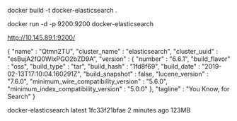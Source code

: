 docker build -t docker-elasticsearch .

docker run -d -p 9200:9200 docker-elasticsearch

http://10.145.89.1:9200/

{
  "name" : "Qtmn2TU",
  "cluster_name" : "elasticsearch",
  "cluster_uuid" : "esBujA2fQ0WlxPGO2bZD9A",
  "version" : {
    "number" : "6.6.1",
    "build_flavor" : "oss",
    "build_type" : "tar",
    "build_hash" : "1fd8f69",
    "build_date" : "2019-02-13T17:10:04.160291Z",
    "build_snapshot" : false,
    "lucene_version" : "7.6.0",
    "minimum_wire_compatibility_version" : "5.6.0",
    "minimum_index_compatibility_version" : "5.0.0"
  },
  "tagline" : "You Know, for Search"
}

docker-elasticsearch   latest              1fc33f21bfae        2 minutes ago       123MB
